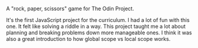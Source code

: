 A "rock, paper, scissors" game for The Odin Project.

It's the first JavaScript project for the curriculum. I had a lot of fun with this one. It felt like solving a riddle in a way. This project taught me a lot about planning and breaking problems down more manageable ones. I think it was also a great introduction to how global scope vs local scope works.